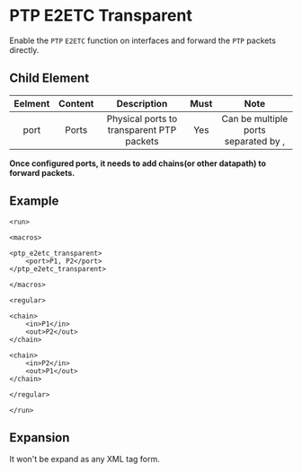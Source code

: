 PTP E2ETC Transparent
=================

Enable the `PTP` `E2ETC` function on interfaces and  forward the `PTP` packets directly.

<h2>Child Element</h2>

| Eelment | Content |                Description                | Must |                 Note                 |
|:-------:|:-------:|:-----------------------------------------:|:----:|:------------------------------------:|
|   port  |  Ports  | Physical ports to transparent PTP packets |  Yes | Can be multiple ports separated by , |

**Once configured ports, it needs to add chains(or other datapath) to forward packets.**

<h2>Example</h2>

```
<run>

<macros>

<ptp_e2etc_transparent>
    <port>P1, P2</port>
</ptp_e2etc_transparent>

</macros>

<regular>

<chain>
    <in>P1</in>
    <out>P2</out>
</chain>

<chain>
    <in>P2</in>
    <out>P1</out>
</chain>

</regular>

</run>
```

<h2>Expansion</h2>

It won't be expand as any XML tag form.
